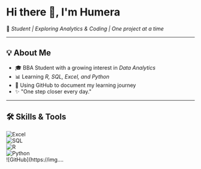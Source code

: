 # Hi there 👋, I'm Humera  

🌱 *Student | Exploring Analytics & Coding | One project at a time*  

---

## 💡 About Me  
- 🎓 BBA Student with a growing interest in *Data Analytics*  
- 📊 Learning *R, SQL, Excel, and Python*  
- 🚀 Using GitHub to document my learning journey  
- ✨ "One step closer every day."  

---

## 🛠️ Skills & Tools  
![Excel](https://img.shields.io/badge/Excel-217346?style=for-the-badge&logo=microsoft-excel&logoColor=white)  
![SQL](https://img.shields.io/badge/SQL-003B57?style=for-the-badge&logo=database&logoColor=white)  
![R](https://img.shields.io/badge/R-276DC3?style=for-the-badge&logo=r&logoColor=white)  
![Python](https://img.shields.io/badge/Python-3776AB?style=for-the-badge&logo=python&logoColor=white)  
![GitHub](https://img.…
